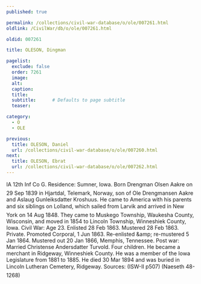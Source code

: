 ```yaml
---
published: true

permalink: /collections/civil-war-database/o/ole/007261.html
oldlink: /CivilWar/db/o/ole/007261.html

oldid: 007261

title: OLESON, Dingman

pagelist:
  exclude: false
  order: 7261
  image: 
  alt:
  caption:
  title:
  subtitle:      # Defaults to page subtitle
  teaser:

category: 
  - O 
  - OLE

previous:
  title: OLESON, Daniel
  url: /collections/civil-war-database/o/ole/007260.html  
next:
  title: OLESON, Ebrat
  url: /collections/civil-war-database/o/ole/007262.html   
---
```

IA 12th Inf Co G. Residence: Sumner, Iowa. Born &#147;Drengman Olsen Aakre&#148; on 29 Sep 1839 in Hjartdal, Telemark, Norway, son of Ole Drengmansen Aakre and Aslaug Gunleiksdatter Kroshuus. He came to America with his parents and six siblings on &#147;Lolland&#148;, which sailed from Larvik and arrived in New York on 14 Aug 1848. They came to Muskego Township, Waukesha County, Wisconsin, and moved in 1854 to Lincoln Township, Winneshiek County, Iowa. Civil War: Age 23. Enlisted 28 Feb 1863. Mustered 28 Feb 1863. Private. Promoted Corporal, 1 Jun 1863. Re-enlisted &amp;amp; re-mustered 5 Jan 1864. Mustered out 20 Jan 1866, Memphis, Tennessee. Post war: Married Christense Andersdatter Turvold. Four children. He became a merchant in Ridgeway, Winneshiek County. He was a member of the Iowa Legislature from 1881 to 1885. He died 30 Mar 1894 and was buried in Lincoln Lutheran Cemetery, Ridgeway. Sources: (ISW-II p507) (Naeseth &#146;48-1268)